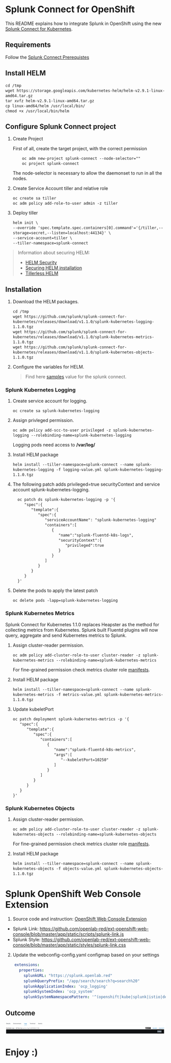 # Splunk Connect for OpenShift

  
This README explains how to integrate Splunk in OpenShift using the new [Splunk Connect for Kubernetes](https://github.com/splunk/splunk-connect-for-kubernetes).

  
## Requirements

Follow the [Splunk Connect Prerequistes](https://github.com/splunk/splunk-connect-for-kubernetes#prerequisites)

## Install HELM

```
cd /tmp
wget https://storage.googleapis.com/kubernetes-helm/helm-v2.9.1-linux-amd64.tar.gz
tar xvfz helm-v2.9.1-linux-amd64.tar.gz
cp linux-amd64/helm /usr/local/bin/
chmod +x /usr/local/bin/helm
```
  
## Configure Splunk Connect project

1. Create Project

    First of all, create the target project, with the correct permission

    ```
        oc adm new-project splunk-connect --node-selector=""
        oc project splunk-connect
    ```

    The node-selector is necessary to allow the daemonset to run in all the nodes.
    
    
2.  Create Service Account tiller and relative role
    
    ```
    oc create sa tiller
    oc adm policy add-role-to-user admin -z tiller
    ```

3. Deploy tiller

    ```
    helm init \
    --override 'spec.template.spec.containers[0].command'='{/tiller,--storage=secret,--listen=localhost:44134}' \
    --service-account=tiller \
    --tiller-namespace=splunk-connect    
    ```
>
> Information about securing HELM:
>    * [HELM Security](https://engineering.bitnami.com/articles/helm-security.html)
>    * [Securing HELM installation](https://docs.helm.sh/using_helm/#securing-your-helm-installation)
>    * [Tillerless HELM](https://rimusz.net/tillerless-helm/)
>

## Installation

1.  Download the HELM packages.  
    
    ```
    cd /tmp
    wget https://github.com/splunk/splunk-connect-for-kubernetes/releases/download/v1.1.0/splunk-kubernetes-logging-1.1.0.tgz
    wget https://github.com/splunk/splunk-connect-for-kubernetes/releases/download/v1.1.0/splunk-kubernetes-metrics-1.1.0.tgz
    wget https://github.com/splunk/splunk-connect-for-kubernetes/releases/download/v1.1.0/splunk-kubernetes-objects-1.1.0.tgz
    ```
    
2.  Configure the variables for HELM.  

    >
    > Find here [samples](./samples) value for the splunk connect. 
    >    


### Splunk Kubernetes Logging

1. Create service account for logging.

    ```
    oc create sa splunk-kubernetes-logging
    ```

2. Assign privleged permission.

    ```
    oc adm policy add-scc-to-user privileged -z splunk-kubernetes-logging --rolebinding-name=splunk-kubernetes-logging
    ```
    
    Logging pods need access to **/var/log/**

3. Install HELM package
    
    ```
    helm install --tiller-namespace=splunk-connect --name splunk-kubernetes-logging -f logging-value.yml splunk-kubernetes-logging-1.1.0.tgz
    ```

4. The following patch adds privileged=true securityContext and service account splunk-kubernetes-logging.

    ```
      oc patch ds splunk-kubernetes-logging -p '{
         "spec":{
            "template":{
               "spec":{
                  "serviceAccountName": "splunk-kubernetes-logging"
                  "containers":[
                     {
                        "name":"splunk-fluentd-k8s-logs",
                        "securityContext":{
                           "privileged":true
                        }
                     }
                  ]
               }
            }
         }
      }'
    ```

5. Delete the pods to apply the latest patch
    
    ```
    oc delete pods -lapp=splunk-kubernetes-logging
    ```

### Splunk Kubernetes Metrics

Splunk Connect for Kubernetes 1.1.0 replaces Heapster as the method for collecting metrics from Kubernetes.
Splunk built Fluentd plugins will now query, aggregate and send Kubernetes metrics to Splunk.


1. Assign cluster-reader permission.

    ```
    oc adm policy add-cluster-role-to-user cluster-reader -z splunk-kubernetes-metrics --rolebinding-name=splunk-kubernetes-metrics
    ```

    For fine-grained permission check metrics cluster role [manifests](https://github.com/splunk/splunk-connect-for-kubernetes/tree/master/manifests/splunk-kubernetes-metrics).


2. Install HELM package
    
    ```
    helm install --tiller-namespace=splunk-connect --name splunk-kubernetes-metrics -f metrics-value.yml splunk-kubernetes-metrics-1.1.0.tgz
    
    ```
    
3. Update kubeletPort

    ```
    oc patch deployment splunk-kubernetes-metrics -p '{
       "spec":{
          "template":{
             "spec":{
                "containers":[
                   {
                      "name":"splunk-fluentd-k8s-metrics",
                      "args":[
                         "--kubeletPort=10250"
                      ]
                   }
                ]
             }
          }
       }
    }'
    ```
    
### Splunk Kubernetes Objects

1. Assign cluster-reader permission.

    ```
    oc adm policy add-cluster-role-to-user cluster-reader -z splunk-kubernetes-objects --rolebinding-name=splunk-kubernetes-objects
    ```

    For fine-grained permission check metrics cluster role [manifests](https://github.com/splunk/splunk-connect-for-kubernetes/tree/master/manifests/splunk-kubernetes-metrics).


2. Install HELM package

    ```
    helm install --tiller-namespace=splunk-connect --name splunk-kubernetes-objects -f objects-value.yml splunk-kubernetes-objects-1.1.0.tgz
    ```
    

# Splunk OpenShift Web Console Extension


1. Source code and instruction: [OpenShift Web Console Extension](https://github.com/openlab-red/ext-openshift-web-console)

  * Splunk Link: https://github.com/openlab-red/ext-openshift-web-console/blob/master/app/static/scripts/splunk-link.js
  * Splunk Style: https://github.com/openlab-red/ext-openshift-web-console/blob/master/app/static/styles/splunk-link.css

2. Update the webconfig-config.yaml configmap based on your settings

```yml
    extensions:
      properties:
        splunkURL: "https://splunk.openlab.red"
        splunkQueryPrefix: "/app/search/search?q=search%20"
        splunkApplicationIndex: 'ocp_logging'
        splunkSystemIndex: 'ocp_system'
        splunkSystemNamespacePattern: '^(openshift|kube|splunk|istio|default)\-?.*'
```






## Outcome

![Splunk Image](images/example2.png)

# Enjoy :)
